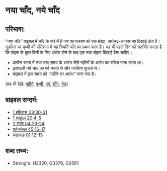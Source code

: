 # नया चाँद, नये चाँद #

## परिभाषा: ##

“नया चाँद” बाइबल में चाँद के बारे में है जब वह प्रकाश को एक छोटा, अर्धचंद्र-आकार सा दिखाई देता है। सुर्यास्त पर पृथ्वी की परिक्रमा में यह स्थिति चाँद का प्रथम चरण है। यह भी पहले दिन को संदर्भित करता है कि चंद्रमा के कुछ दिनों के लिए अंधेरा होने के बाद एक नया चंद्रमा दिखाई देना चाहिए।

* प्राचीन समय में नया चांद समय के आरंभ जैसे महीनों के आरंभ का संकेत माना जाता था।
* इस्राएली नये चांद का पर्व मनाते थे और नरसिंगा फूंकते थे।
* बाइबल में इस समय को “महीने का आरंभ” माना गया है।

(यह भी देखें: [महीने](../other/biblicaltimemonth.md), [पृथ्वी](../other/earth.md), [पर्व](../other/festival.md), [सींग](../other/horn.md), [भेड़](../other/sheep.md))

## बाइबल सन्दर्भ: ##

* [1 इतिहास 23:30-31](rc://hi/tn/help/1ch/23/30)
* [1 शमूएल 20:4-5](rc://hi/tn/help/1sa/20/04)
* [2 राजा 04:23-24](rc://hi/tn/help/2ki/04/23)
* [यहेजकेल 45:16-17](rc://hi/tn/help/ezk/45/16)
* [यशायाह 01:12-13](rc://hi/tn/help/isa/01/12)

## शब्द तथ्य: ##

* Strong's: H2320, G3376, G3561
